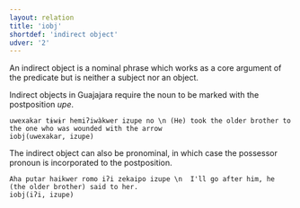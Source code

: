```yaml
---
layout: relation
title: 'iobj'
shortdef: 'indirect object'
udver: '2'
---
```


An indirect object is a nominal phrase which works as a core argument of the predicate but is neither a subject nor an object.

Indirect objects in Guajajara require the noun to be marked with the postposition _upe_.

~~~ sdparse
uwexakar tɨwɨr hemiʔiwàkwer izupe no \n (He) took the older brother to the one who was wounded with the arrow
iobj(uwexakar, izupe)
~~~

The indirect object can also be pronominal, in which case the possessor pronoun is incorporated to the postposition.

~~~ sdparse
Aha putar haikwer romo iʔi zekaipo izupe \n  I'll go after him, he (the older brother) said to her.
iobj(iʔi, izupe)
~~~


<!-- Interlanguage links updated Út 9. května 2023, 20:04:17 CEST -->
